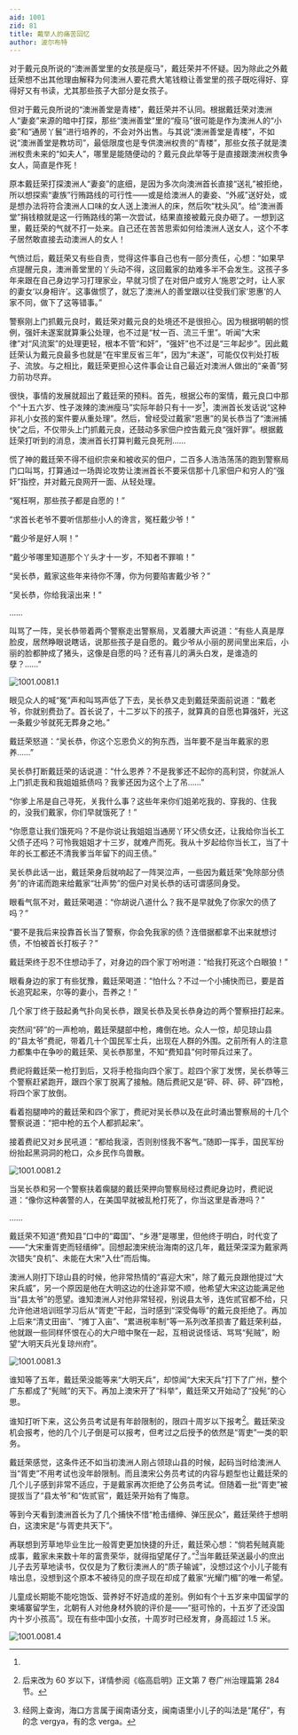 ```yaml
---
aid: 1001
zid: 81
title: 戴举人的痛苦回忆
author: 波尔布特
---
```


对于戴元良所说的“澳洲善堂里的女孩是瘦马”，戴廷荣并不怀疑。因为除此之外戴廷荣想不出其他理由解释为何澳洲人要花费大笔钱粮让善堂里的孩子既吃得好、穿得好又有书读，尤其那些孩子大部分是女孩子。

但对于戴元良所说的“澳洲善堂是青楼”，戴廷荣并不认同。根据戴廷荣对澳洲人“妻妾”来源的暗中打探，那些“澳洲善堂”里的“瘦马”很可能是作为澳洲人的“小妾”和“通房丫鬟”进行培养的，不会对外出售。与其说“澳洲善堂是青楼”，不如说“澳洲善堂是教坊司”，最低限度也是专供澳洲权贵的“青楼”，那些女孩子就是澳洲权贵未来的“如夫人”，哪里是能随便动的？戴元良此举等于是直接跟澳洲权贵争女人，简直是作死！

原本戴廷荣打探澳洲人“妻妾”的底细，是因为多次向澳洲首长直接“送礼”被拒绝，所以想探索“妻族”行贿路线的可行性——或是给澳洲人的妻妾、“外戚”送好处，或是想办法将符合澳洲人口味的女人送上澳洲人的床，然后吹“枕头风”。给“澳洲善堂”捐钱粮就是这一行贿路线的第一次尝试，结果直接被戴元良办砸了。一想到这里，戴廷荣的气就不打一处来。自己还在苦苦思索如何给澳洲人送女人，这个不孝子居然敢直接去动澳洲人的女人！

气愤过后，戴廷荣又有些自责，觉得这件事自己也有一部分责任，心想：“如果早点提醒元良，澳洲善堂里的丫头动不得，这回戴家的劫难多半不会发生。这孩子多年来跟在自己身边学习打理家业，早就习惯了在对佃户或穷人‘施恩’之时，让人家的妻女‘以身相许’。这事做惯了，就忘了澳洲人的善堂跟以往受我们家‘恩惠’的人家不同，做下了这等错事。”

警察刚上门抓戴元良时，戴廷荣对戴元良的处境还不是很担心。因为根据明朝的惯例，强奸未遂案就算秉公处理，也不过是“杖一百、流三千里”。听闻“大宋律”对“风流案”的处理更轻，根本不管“和奸”，“强奸”也不过是“三年起步”。因此戴廷荣认为戴元良最多也就是“在牢里反省三年”，因为“未遂”，可能仅仅判处打板子、流放。与之相比，戴廷荣更担心这件事会让自己最近对澳洲人做出的“亲善”努力前功尽弃。

很快，事情的发展就超出了戴廷荣的预料。首先，根据公布的案情，戴元良口中那个“十五六岁、性子泼辣的澳洲瘦马”实际年龄只有十一岁[^注1]，澳洲首长发话说“这种非礼小女孩的案件要从重处理”。然后，曾经受过戴家“恩惠”的吴长恭当了“澳洲捕快”之后，不仅带头上门抓戴元良，还鼓动多家佃户控告戴元良“强奸罪”。根据戴廷荣打听到的消息，澳洲首长打算判戴元良死刑……

慌了神的戴廷荣不得不组织宗亲和被收买的佃户，二百多人浩浩荡荡的跑到警察局门口叫骂，打算通过一场舆论攻势让澳洲首长不要采信那十几家佃户和穷人的“强奸”指控，并对戴元良网开一面、从轻处理。

“冤枉啊，那些孩子都是自愿的！”

“求首长老爷不要听信那些小人的谗言，冤枉戴少爷！”

“戴少爷是好人啊！”

“戴少爷哪里知道那个丫头才十一岁，不知者不罪嘛！”

“吴长恭，戴家这些年来待你不薄，你为何要陷害戴少爷？”

“吴长恭，你给我滚出来！”

……

叫骂了一阵，吴长恭带着两个警察走出警察局，叉着腰大声说道：“有些人真是厚脸皮，居然睁眼说瞎话，说那些孩子是自愿的。戴少爷从小丽的房间里出来后，小丽的脸都肿成了猪头，这像是自愿的吗？还有喜儿的满头白发，是谁造的孽？……”

![1001.0081.1](/1001/0081/1.webp)

眼见众人的喊“冤”声和叫骂声低了下去，吴长恭又走到戴廷荣面前说道：“戴老爷，你就别费劲了。首长说了，十二岁以下的孩子，就算真的自愿也算强奸，光这一条戴少爷就死无葬身之地。”

戴廷荣怒道：“吴长恭，你这个忘恩负义的狗东西，当年要不是当年戴家的恩养……”

吴长恭打断戴廷荣的话说道：“什么恩养？不是我爹还不起你的高利贷，你就派人上门抓走我和我姐姐抵债吗？我爹还因为这个上了吊……”

“你爹上吊是自己寻死，关我什么事？这些年来你们姐弟吃我的、穿我的、住我的，没我们戴家，你们早就饿死了！”

“你愿意让我们饿死吗？不是你说让我姐姐当通房丫环父债女还，让我给你当长工父债子还吗？可怜我姐姐才十三岁，就难产而死。我从十岁起给你当长工，当了十年的长工都还不清我爹当年留下的阎王债。”

吴长恭此话一出，戴廷荣身后就响起了一阵哭泣声，一些因为戴廷荣“免除部分债务”的许诺而跑来给戴家“壮声势”的佃户对吴长恭的话可谓感同身受。

眼看气氛不对，戴廷荣喝道：“你胡说八道什么？我不是早就免了你家欠的债了吗？”

“要不是我后来投靠首长当了警察，你会免我家的债？连借据都拿不出来就想讨债，不怕被首长打板子？”

戴廷荣终于忍不住想动手了，对身边的四个家丁吩咐道：“给我打死这个白眼狼！”

眼看身边的家丁有些犹豫，戴廷荣喝道：“怕什么？不过一个小捕快而已，要是首长追究起来，尔等的妻小，吾养之！”

几个家丁终于鼓起勇气扑向吴长恭，跟吴长恭及吴长恭身边的两个警察扭打起来。

突然间“砰”的一声枪响，戴廷荣腿部中枪，瘫倒在地。众人一惊，却见琼山县的“县太爷”费祀，带着几十个国民军士兵，出现在人群的外围。之前所有人的注意力都集中在争吵的戴廷荣、吴长恭那里，不知“费知县”何时带兵过来了。

费祀将戴廷荣一枪打到后，又将手枪指向四个家丁。趁四个家丁发愣，吴长恭等三个警察赶紧跑开，跟四个家丁脱离了接触。随后费祀又是“砰、砰、砰、砰”四枪，将四个家丁放倒。

看着抱腿呻吟的戴廷荣和四个家丁，费祀对吴长恭以及在此时涌出警察局的十几个警察说道：“把中枪的五个人都抓起来”。

接着费祀又对乡民吼道：“都给我滚，否则别怪我不客气。”随即一挥手，国民军纷纷抬起黑洞洞的枪口，众乡民作鸟兽散。

![1001.0081.2](/1001/0081/2.webp)

当吴长恭和另一个警察扶着瘸腿的戴廷荣押向警察局经过费祀身边时，费祀说道：“像你这种袭警的人，在美国早就被乱枪打死了，你当这里是香港吗？”

……

戴廷荣不知道“费知县”口中的“霉国”、“乡港”是哪里，但他终于明白，时代变了——“大宋重胥吏而轻缙绅”。回想起澳宋统治海南的这几年，戴廷荣深深为戴家两次错失“良机”、未能在大宋“入仕”而后悔。

澳洲人刚打下琼山县的时候，他非常热情的“喜迎大宋”，除了戴元良跟他提过“大宋兵威”，另一个原因是他在大明这边的仕途非常不顺，他希望大宋这边能满足他当“县太爷”的愿望。谁知澳洲人对他非常轻视，别说县太爷，连佐贰官都不给，只允许他进培训班学习后从“胥吏”干起，当时感到“深受侮辱”的戴元良拒绝了。再加上后来“清丈田亩”、“摊丁入亩”、“累进税率制”等一系列改革损害了戴廷荣利益，他就跟一些同样怀恨在心的大户暗中聚在一起，互相说说怪话、骂骂“髡贼”，盼望“大明天兵光复琼州府”。

![1001.0081.3](/1001/0081/3.webp)

谁知等了五年，戴廷荣没能等来“大明天兵”，却惊闻“大宋天兵”打下了广州，整个广东都成了“髡贼”的天下。再加上澳宋开了“科举”，戴廷荣又开始动了“投髡”的心思。

谁知打听下来，这公务员考试是有年龄限制的，限四十周岁以下报考[^注2]。戴廷荣没机会报考，他的几个儿子倒是可以报考，但考过之后授予的依然是“胥吏”一类的职务。

戴廷荣感觉，这条件还不如当初澳洲人刚占领琼山县的时候，起码当时给澳洲人当“胥吏”不用考试也没年龄限制。而且澳宋公务员考试的内容与题型也让戴廷荣的几个儿子感到非常不适应，于是戴家再次拒绝了公务员考试。但随着一批“胥吏”被提拔当了“县太爷”和“佐贰官”，戴廷荣开始有了悔意。

等到今天看到澳洲首长为了几个捕快不惜“枪击缙绅、弹压民众”，戴廷荣终于想明白，这澳宋是“与胥吏共天下”。

再联想到芳草地毕业生比一般胥吏更加快捷的升迁，戴廷荣心想：“倘若髡贼真能成事，戴家未来数十年的富贵荣华，就得指望尾仔了。”[^注3]当年戴廷荣送最小的庶出儿子去芳草地读书，仅仅是为了敷衍澳洲人的“质子输诚”，没想过这个小儿子能有啥出息，没想到这个原本不被待见的庶子现在却成了戴家“光耀门楣”的唯一希望。

[^注1]:
  儿童成长期能不能吃饱饭、营养好不好造成的差别。例如有个十五岁来中国留学的柬埔寨留学生，北朝有人对他身材外貌的评价是——“挺可怜的，十五岁了还没国内十岁小孩高”。现在有些中国小女孩，十周岁时已经发育，身高超过 1.5 米。

  ![1001.0081.4](/1001/0081/4.webp)

[^注2]: 后来改为 60 岁以下，详情参阅《临高启明》正文第 7 卷广州治理篇第 284 节。
[^注3]: 经网上查询，海口方言属于闽南语分支，闽南语里小儿子的叫法是“尾仔”，有的念 vergya，有的念 verga。
